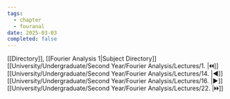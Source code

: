 ```yaml
---
tags:
  - chapter
  - fouranal
date: 2025-03-03
completed: false
---
```

[[Directory]], [[Fourier Analysis 1|Subject Directory]]
[[University/Undergraduate/Second Year/Fourier Analysis/Lectures/1. |🞀🞀]] [[University/Undergraduate/Second Year/Fourier Analysis/Lectures/14. |◀]] [[University/Undergraduate/Second Year/Fourier Analysis/Lectures/16. |▶]] [[University/Undergraduate/Second Year/Fourier Analysis/Lectures/22. |🞂🞂]]
# 
## 
### 